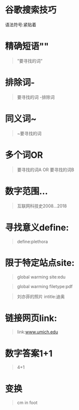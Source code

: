 # 谷歌搜索技巧

语法符号:紧贴着
# 精确短语""

>"要寻找的词"

# 排除词-

>要寻找的词 -排除词

# 同义词~

>~要寻找的词

# 多个词OR

>要寻找的词A OR 要寻找的词B

# 数字范围…

>互联网科技史2008…2018


# 寻找意义define:

>define:plethora

# 限于特定站点site:

>global warming site:edu

>global warming filetype:pdf

>刘亦菲的照片 intitle:迪奥


# 链接网页link:

>link:www.umich.edu

# 数字答案1+1

>4+1

# 变换

>cm in foot

